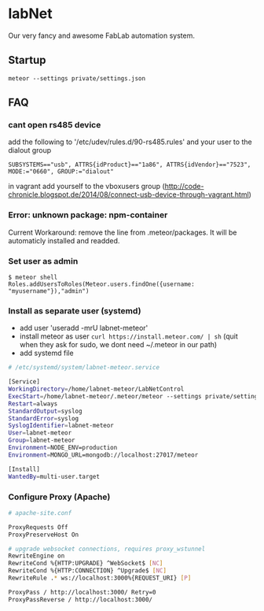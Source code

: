labNet
======

Our very fancy and awesome FabLab automation system.

## Startup
````
meteor --settings private/settings.json
````

## FAQ
### cant open rs485 device
add the following to '/etc/udev/rules.d/90-rs485.rules' and your user to the dialout group

````
SUBSYSTEMS=="usb", ATTRS{idProduct}=="1a86", ATTRS{idVendor}=="7523", MODE:="0660", GROUP:="dialout"
````
in vagrant add yourself to the vboxusers group (http://code-chronicle.blogspot.de/2014/08/connect-usb-device-through-vagrant.html)

### Error: unknown package: npm-container
Current Workaround: remove the line from .meteor/packages.
It will be automaticly installed and readded.

### Set user as admin
````
$ meteor shell
Roles.addUsersToRoles(Meteor.users.findOne({username: "myusername"}),"admin")
````

### Install as separate user (systemd)

* add user 'useradd -mrU labnet-meteor'
* install meteor as user `curl https://install.meteor.com/ | sh` (quit when they ask for sudo, we dont need ~/.meteor in our path)
* add systemd file


```` bash
# /etc/systemd/system/labnet-meteor.service

[Service]
WorkingDirectory=/home/labnet-meteor/LabNetControl
ExecStart=/home/labnet-meteor/.meteor/meteor --settings private/settings.json --port 3000
Restart=always
StandardOutput=syslog
StandardError=syslog
SyslogIdentifier=labnet-meteor
User=labnet-meteor
Group=labnet-meteor
Environment=NODE_ENV=production
Environment=MONGO_URL=mongodb://localhost:27017/meteor

[Install]
WantedBy=multi-user.target
````

### Configure Proxy (Apache)

```` bash
# apache-site.conf

ProxyRequests Off
ProxyPreserveHost On

# upgrade websocket connections, requires proxy_wstunnel
RewriteEngine on
RewriteCond %{HTTP:UPGRADE} ^WebSocket$ [NC]
RewriteCond %{HTTP:CONNECTION} ^Upgrade$ [NC]
RewriteRule .* ws://localhost:3000%{REQUEST_URI} [P]

ProxyPass / http://localhost:3000/ Retry=0
ProxyPassReverse / http://localhost:3000/
````
